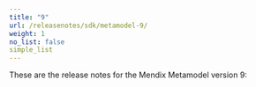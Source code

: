 ```yaml
---
title: "9"
url: /releasenotes/sdk/metamodel-9/
weight: 1
no_list: false
simple_list
---
```


These are the release notes for the Mendix Metamodel version 9:

